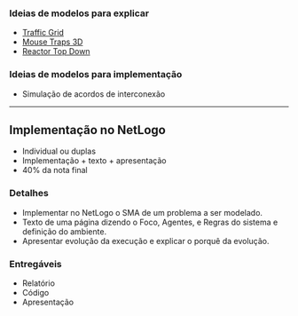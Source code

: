 ### Ideias de modelos para explicar

- [Traffic Grid](https://ccl.northwestern.edu/netlogo/models/TrafficGrid)
- [Mouse Traps 3D](https://ccl.northwestern.edu/netlogo/models/Mousetraps3D)
- [Reactor Top Down](https://ccl.northwestern.edu/netlogo/models/ReactorTopDown)

### Ideias de modelos para implementação

- Simulação de acordos de interconexão

---

## Implementação no NetLogo

- Individual ou duplas
- Implementação + texto + apresentação
- 40% da nota final

### Detalhes

- Implementar no NetLogo o SMA de um problema a ser modelado.
- Texto de uma página dizendo o Foco, Agentes, e Regras do sistema e definição do ambiente.
- Apresentar evolução da execução e explicar o porquê da evolução.

### Entregáveis

- Relatório
- Código
- Apresentação
